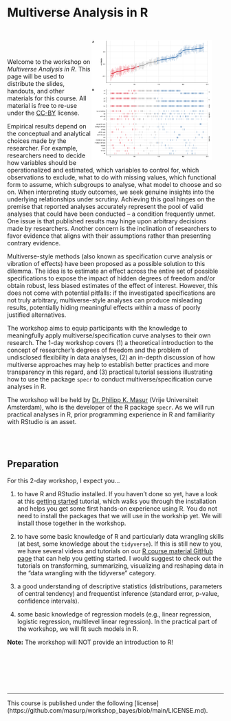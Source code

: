 Multiverse Analysis in R
================

<div style="padding: 2em;">

<img src="https://github.com/masurp/specr/raw/master/man/figures/README-unnamed-chunk-2-1.png" width = 280 align="right" />

</div>

Welcome to the workshop on *Multiverse Analysis in R*. This page will be
used to distribute the slides, handouts, and other materials for this
course. All material is free to re-use under the
[CC-BY](https://github.com/masurp/workshop_bayes/blob/main/LICENSE.md)
license.

Empirical results depend on the conceptual and analytical choices made
by the researcher. For example, researchers need to decide how variables
should be operationalized and estimated, which variables to control for,
which observations to exclude, what to do with missing values, which
functional form to assume, which subgroups to analyse, what model to
choose and so on. When interpreting study outcomes, we seek genuine
insights into the underlying relationships under scrutiny. Achieving
this goal hinges on the premise that reported analyses accurately
represent the pool of valid analyses that could have been conducted – a
condition frequently unmet. One issue is that published results may
hinge upon arbitrary decisions made by researchers. Another concern is
the inclination of researchers to favor evidence that aligns with their
assumptions rather than presenting contrary evidence.

Multiverse-style methods (also known as specification curve analysis or
vibration of effects) have been proposed as a possible solution to this
dilemma. The idea is to estimate an effect across the entire set of
possible specifications to expose the impact of hidden degrees of
freedom and/or obtain robust, less biased estimates of the effect of
interest. However, this does not come with potential pitfalls: if the
investigated specifications are not truly arbitrary, multiverse-style
analyses can produce misleading results, potentially hiding meaningful
effects within a mass of poorly justified alternatives.

The workshop aims to equip participants with the knowledge to
meaningfully apply multiverse/specification curve analyses to their own
research. The 1-day workshop covers (1) a theoretical introduction to
the concept of researcher’s degrees of freedom and the problem of
undisclosed flexibility in data analyses, (2) an in-depth discussion of
how multiverse approaches may help to establish better practices and
more transparency in this regard, and (3) practical tutorial sessions
illustrating how to use the package `specr` to conduct
multiverse/specification curve analyses in R.

The workshop will be held by [Dr. Philipp K.
Masur](https://www.philippmasur.de) (Vrije Universiteit Amsterdam), who
is the developer of the R package `specr`. As we will run practical
analyses in R, prior programming experience in R and familiarity with
RStudio is an asset.

<br><br>

## Preparation

For this 2-day workshop, I expect you…

1.  to have R and RStudio installed. If you haven’t done so yet, have a
    look at this [getting
    started](https://github.com/ccs-amsterdam/r-course-material/blob/master/tutorials/R_basics_1_getting_started.md)
    tutorial, which walks you through the installation and helps you get
    some first hands-on experience using R. You do not need to install
    the packages that we will use in the workship yet. We will install
    those together in the workshop.

2.  to have some basic knowledge of R and particularly data wrangling
    skills (at best, some knowledge about the `tidyverse`). If this is
    still new to you, we have several videos and tutorials on our [R
    course material GitHub
    page](https://github.com/ccs-amsterdam/r-course-material) that can
    help you getting started. I would suggest to check out the tutorials
    on transforming, summarizing, visualizing and reshaping data in the
    “data wrangling with the tidyverse” category.

3.  a good understanding of descriptive statistics (distributions,
    parameters of central tendency) and frequentist inference (standard
    error, p-value, confidence intervals).

4.  some basic knowledge of regression models (e.g., linear regression,
    logistic regression, multilevel linear regression). In the practical
    part of the workshop, we will fit such models in R.

**Note:** The workshop will NOT provide an introduction to R!

<br><br>

<br><br>
<hr>
<p style="margin-left: auto; margin-right: 0;">
This course is published under the following
[license](https://github.com/masurp/workshop_bayes/blob/main/LICENSE.md).
</p>
